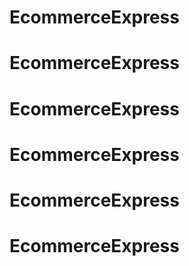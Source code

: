 # EcommerceExpress
# EcommerceExpress
# EcommerceExpress
# EcommerceExpress
# EcommerceExpress
# EcommerceExpress
